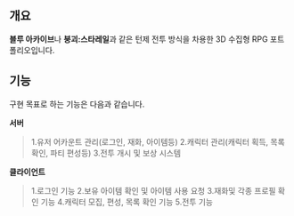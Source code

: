 개요
----------------------
**블루 아카이브**나 **붕괴:스타레일**과 같은 턴제 전투 방식을 차용한 3D 수집형 RPG 포트폴리오입니다.

기능
---------------------
구현 목표로 하는 기능은 다음과 같습니다.

**서버**
> 1.유저 어카운트 관리(로그인, 재화, 아이템등)
> 2.캐릭터 관리(캐릭터 획득, 목록 확인, 파티 편성등)
> 3.전투 개시 및 보상 시스템

**클라이언트**
> 1.로그인 기능
> 2.보유 아이템 확인 및 아이템 사용 요청
> 3.재화및 각종 프로필 확인 기능
> 4.캐릭터 모집, 편성, 목록 확인 기능
> 5.전투 기능
